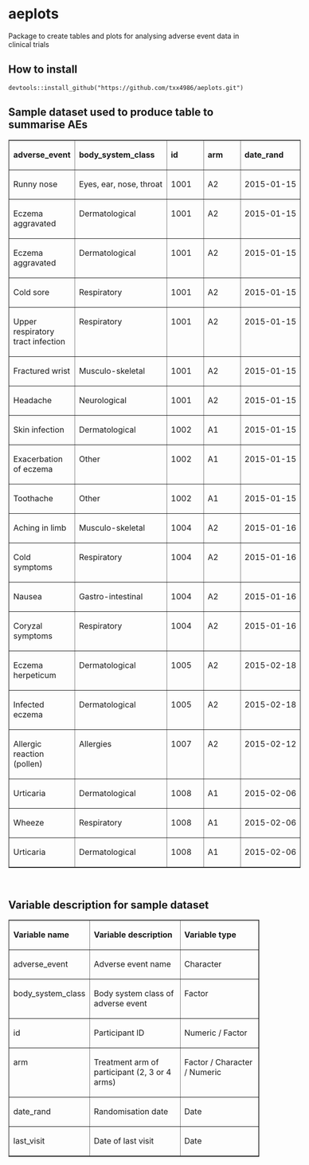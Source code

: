 # aeplots
Package to create tables and plots for analysing adverse event data in clinical trials

## How to install
```
devtools::install_github("https://github.com/txx4986/aeplots.git")
```

## Sample dataset used to produce table to summarise AEs
<table style="width: 587px;" border="1" cellspacing="0" cellpadding="0">
<tbody>
<tr>
<td valign="top" width="151">
<p><strong>adverse_event</strong></p>
</td>
<td valign="top" nowrap="nowrap" width="132">
<p><strong>body_system_class</strong></p>
</td>
<td valign="top" nowrap="nowrap" width="57">
<p><strong>id</strong></p>
</td>
<td valign="top" nowrap="nowrap" width="57">
<p><strong>arm</strong></p>
</td>
<td valign="top" nowrap="nowrap" width="94">
<p><strong>date_rand</strong></p>
</td>
<td valign="top" nowrap="nowrap" width="95">
<p><strong>last_visit</strong></p>
</td>
</tr>
<tr>
<td valign="top" width="151">
<p>Runny nose</p>
</td>
<td valign="top" nowrap="nowrap" width="132">
<p>Eyes, ear, nose, throat</p>
</td>
<td valign="top" nowrap="nowrap" width="57">
<p>1001</p>
</td>
<td valign="top" nowrap="nowrap" width="57">
<p>A2</p>
</td>
<td valign="top" nowrap="nowrap" width="94">
<p>2015-01-15</p>
</td>
<td valign="top" nowrap="nowrap" width="95">
<p>2015-12-23</p>
</td>
</tr>
<tr>
<td valign="top" width="151">
<p>Eczema aggravated</p>
</td>
<td valign="top" nowrap="nowrap" width="132">
<p>Dermatological</p>
</td>
<td valign="top" nowrap="nowrap" width="57">
<p>1001</p>
</td>
<td valign="top" nowrap="nowrap" width="57">
<p>A2</p>
</td>
<td valign="top" nowrap="nowrap" width="94">
<p>2015-01-15</p>
</td>
<td valign="top" nowrap="nowrap" width="95">
<p>2015-12-23</p>
</td>
</tr>
<tr>
<td valign="top" width="151">
<p>Eczema aggravated</p>
</td>
<td valign="top" nowrap="nowrap" width="132">
<p>Dermatological</p>
</td>
<td valign="top" nowrap="nowrap" width="57">
<p>1001</p>
</td>
<td valign="top" nowrap="nowrap" width="57">
<p>A2</p>
</td>
<td valign="top" nowrap="nowrap" width="94">
<p>2015-01-15</p>
</td>
<td valign="top" nowrap="nowrap" width="95">
<p>2015-12-23</p>
</td>
</tr>
<tr>
<td valign="top" width="151">
<p>Cold sore</p>
</td>
<td valign="top" nowrap="nowrap" width="132">
<p>Respiratory</p>
</td>
<td valign="top" nowrap="nowrap" width="57">
<p>1001</p>
</td>
<td valign="top" nowrap="nowrap" width="57">
<p>A2</p>
</td>
<td valign="top" nowrap="nowrap" width="94">
<p>2015-01-15</p>
</td>
<td valign="top" nowrap="nowrap" width="95">
<p>2015-12-23</p>
</td>
</tr>
<tr>
<td valign="top" width="151">
<p>Upper respiratory tract infection</p>
</td>
<td valign="top" nowrap="nowrap" width="132">
<p>Respiratory</p>
</td>
<td valign="top" nowrap="nowrap" width="57">
<p>1001</p>
</td>
<td valign="top" nowrap="nowrap" width="57">
<p>A2</p>
</td>
<td valign="top" nowrap="nowrap" width="94">
<p>2015-01-15</p>
</td>
<td valign="top" nowrap="nowrap" width="95">
<p>2015-12-23</p>
</td>
</tr>
<tr>
<td valign="top" width="151">
<p>Fractured wrist</p>
</td>
<td valign="top" nowrap="nowrap" width="132">
<p>Musculo-skeletal</p>
</td>
<td valign="top" nowrap="nowrap" width="57">
<p>1001</p>
</td>
<td valign="top" nowrap="nowrap" width="57">
<p>A2</p>
</td>
<td valign="top" nowrap="nowrap" width="94">
<p>2015-01-15</p>
</td>
<td valign="top" nowrap="nowrap" width="95">
<p>2015-12-23</p>
</td>
</tr>
<tr>
<td valign="top" width="151">
<p>Headache</p>
</td>
<td valign="top" nowrap="nowrap" width="132">
<p>Neurological</p>
</td>
<td valign="top" nowrap="nowrap" width="57">
<p>1001</p>
</td>
<td valign="top" nowrap="nowrap" width="57">
<p>A2</p>
</td>
<td valign="top" nowrap="nowrap" width="94">
<p>2015-01-15</p>
</td>
<td valign="top" nowrap="nowrap" width="95">
<p>2015-12-23</p>
</td>
</tr>
<tr>
<td valign="top" width="151">
<p>Skin infection</p>
</td>
<td valign="top" nowrap="nowrap" width="132">
<p>Dermatological</p>
</td>
<td valign="top" nowrap="nowrap" width="57">
<p>1002</p>
</td>
<td valign="top" nowrap="nowrap" width="57">
<p>A1</p>
</td>
<td valign="top" nowrap="nowrap" width="94">
<p>2015-01-15</p>
</td>
<td valign="top" nowrap="nowrap" width="95">
<p>2015-12-22</p>
</td>
</tr>
<tr>
<td valign="top" width="151">
<p>Exacerbation of eczema</p>
</td>
<td valign="top" nowrap="nowrap" width="132">
<p>Other</p>
</td>
<td valign="top" nowrap="nowrap" width="57">
<p>1002</p>
</td>
<td valign="top" nowrap="nowrap" width="57">
<p>A1</p>
</td>
<td valign="top" nowrap="nowrap" width="94">
<p>2015-01-15</p>
</td>
<td valign="top" nowrap="nowrap" width="95">
<p>2015-12-22</p>
</td>
</tr>
<tr>
<td valign="top" width="151">
<p>Toothache</p>
</td>
<td valign="top" nowrap="nowrap" width="132">
<p>Other</p>
</td>
<td valign="top" nowrap="nowrap" width="57">
<p>1002</p>
</td>
<td valign="top" nowrap="nowrap" width="57">
<p>A1</p>
</td>
<td valign="top" nowrap="nowrap" width="94">
<p>2015-01-15</p>
</td>
<td valign="top" nowrap="nowrap" width="95">
<p>2015-12-22</p>
</td>
</tr>
<tr>
<td valign="top" width="151">
<p>Aching in limb</p>
</td>
<td valign="top" nowrap="nowrap" width="132">
<p>Musculo-skeletal</p>
</td>
<td valign="top" nowrap="nowrap" width="57">
<p>1004</p>
</td>
<td valign="top" nowrap="nowrap" width="57">
<p>A2</p>
</td>
<td valign="top" nowrap="nowrap" width="94">
<p>2015-01-16</p>
</td>
<td valign="top" nowrap="nowrap" width="95">
<p>2015-12-14</p>
</td>
</tr>
<tr>
<td valign="top" width="151">
<p>Cold symptoms</p>
</td>
<td valign="top" nowrap="nowrap" width="132">
<p>Respiratory</p>
</td>
<td valign="top" nowrap="nowrap" width="57">
<p>1004</p>
</td>
<td valign="top" nowrap="nowrap" width="57">
<p>A2</p>
</td>
<td valign="top" nowrap="nowrap" width="94">
<p>2015-01-16</p>
</td>
<td valign="top" nowrap="nowrap" width="95">
<p>2015-12-14</p>
</td>
</tr>
<tr>
<td valign="top" width="151">
<p>Nausea</p>
</td>
<td valign="top" nowrap="nowrap" width="132">
<p>Gastro-intestinal</p>
</td>
<td valign="top" nowrap="nowrap" width="57">
<p>1004</p>
</td>
<td valign="top" nowrap="nowrap" width="57">
<p>A2</p>
</td>
<td valign="top" nowrap="nowrap" width="94">
<p>2015-01-16</p>
</td>
<td valign="top" nowrap="nowrap" width="95">
<p>2015-12-14</p>
</td>
</tr>
<tr>
<td valign="top" width="151">
<p>Coryzal symptoms</p>
</td>
<td valign="top" nowrap="nowrap" width="132">
<p>Respiratory</p>
</td>
<td valign="top" nowrap="nowrap" width="57">
<p>1004</p>
</td>
<td valign="top" nowrap="nowrap" width="57">
<p>A2</p>
</td>
<td valign="top" nowrap="nowrap" width="94">
<p>2015-01-16</p>
</td>
<td valign="top" nowrap="nowrap" width="95">
<p>2015-12-14</p>
</td>
</tr>
<tr>
<td valign="top" width="151">
<p>Eczema herpeticum</p>
</td>
<td valign="top" nowrap="nowrap" width="132">
<p>Dermatological</p>
</td>
<td valign="top" nowrap="nowrap" width="57">
<p>1005</p>
</td>
<td valign="top" nowrap="nowrap" width="57">
<p>A2</p>
</td>
<td valign="top" nowrap="nowrap" width="94">
<p>2015-02-18</p>
</td>
<td valign="top" nowrap="nowrap" width="95">
<p>2016-01-20</p>
</td>
</tr>
<tr>
<td valign="top" width="151">
<p>Infected eczema</p>
</td>
<td valign="top" nowrap="nowrap" width="132">
<p>Dermatological</p>
</td>
<td valign="top" nowrap="nowrap" width="57">
<p>1005</p>
</td>
<td valign="top" nowrap="nowrap" width="57">
<p>A2</p>
</td>
<td valign="top" nowrap="nowrap" width="94">
<p>2015-02-18</p>
</td>
<td valign="top" nowrap="nowrap" width="95">
<p>2016-01-20</p>
</td>
</tr>
<tr>
<td valign="top" width="151">
<p>Allergic reaction (pollen)</p>
</td>
<td valign="top" nowrap="nowrap" width="132">
<p>Allergies</p>
</td>
<td valign="top" nowrap="nowrap" width="57">
<p>1007</p>
</td>
<td valign="top" nowrap="nowrap" width="57">
<p>A2</p>
</td>
<td valign="top" nowrap="nowrap" width="94">
<p>2015-02-12</p>
</td>
<td valign="top" nowrap="nowrap" width="95">
<p>2016-01-18</p>
</td>
</tr>
<tr>
<td valign="top" width="151">
<p>Urticaria</p>
</td>
<td valign="top" nowrap="nowrap" width="132">
<p>Dermatological</p>
</td>
<td valign="top" nowrap="nowrap" width="57">
<p>1008</p>
</td>
<td valign="top" nowrap="nowrap" width="57">
<p>A1</p>
</td>
<td valign="top" nowrap="nowrap" width="94">
<p>2015-02-06</p>
</td>
<td valign="top" nowrap="nowrap" width="95">
<p>2016-01-04</p>
</td>
</tr>
<tr>
<td valign="top" width="151">
<p>Wheeze</p>
</td>
<td valign="top" nowrap="nowrap" width="132">
<p>Respiratory</p>
</td>
<td valign="top" nowrap="nowrap" width="57">
<p>1008</p>
</td>
<td valign="top" nowrap="nowrap" width="57">
<p>A1</p>
</td>
<td valign="top" nowrap="nowrap" width="94">
<p>2015-02-06</p>
</td>
<td valign="top" nowrap="nowrap" width="95">
<p>2016-01-04</p>
</td>
</tr>
<tr>
<td valign="top" width="151">
<p>Urticaria</p>
</td>
<td valign="top" nowrap="nowrap" width="132">
<p>Dermatological</p>
</td>
<td valign="top" nowrap="nowrap" width="57">
<p>1008</p>
</td>
<td valign="top" nowrap="nowrap" width="57">
<p>A1</p>
</td>
<td valign="top" nowrap="nowrap" width="94">
<p>2015-02-06</p>
</td>
<td valign="top" nowrap="nowrap" width="95">
<p>2016-01-04</p>
</td>
</tr>
</tbody>
</table>
<p>&nbsp;</p>

## Variable description for sample dataset
<table border="1" cellspacing="0" cellpadding="0">
<tbody>
<tr>
<td valign="top" width="121">
<p><strong>Variable name</strong></p>
</td>
<td valign="top" width="243">
<p><strong>Variable description</strong></p>
</td>
<td valign="top" width="237">
<p><strong>Variable type</strong></p>
</td>
</tr>
<tr>
<td valign="top" width="121">
<p>adverse_event</p>
</td>
<td valign="top" width="243">
<p>Adverse event name</p>
</td>
<td valign="top" width="237">
<p>Character</p>
</td>
</tr>
<tr>
<td valign="top" width="121">
<p>body_system_class</p>
</td>
<td valign="top" width="243">
<p>Body system class of adverse event</p>
</td>
<td valign="top" width="237">
<p>Factor</p>
</td>
</tr>
<tr>
<td valign="top" width="121">
<p>id</p>
</td>
<td valign="top" width="243">
<p>Participant ID</p>
</td>
<td valign="top" width="237">
<p>Numeric / Factor</p>
</td>
</tr>
<tr>
<td valign="top" width="121">
<p>arm</p>
</td>
<td valign="top" width="243">
<p>Treatment arm of participant (2, 3 or 4 arms)</p>
</td>
<td valign="top" width="237">
<p>Factor / Character / Numeric</p>
</td>
</tr>
<tr>
<td valign="top" width="121">
<p>date_rand</p>
</td>
<td valign="top" width="243">
<p>Randomisation date</p>
</td>
<td valign="top" width="237">
<p>Date</p>
</td>
</tr>
<tr>
<td valign="top" width="121">
<p>last_visit</p>
</td>
<td valign="top" width="243">
<p>Date of last visit</p>
</td>
<td valign="top" width="237">
<p>Date</p>
</td>
</tr>
</tbody>
</table>
